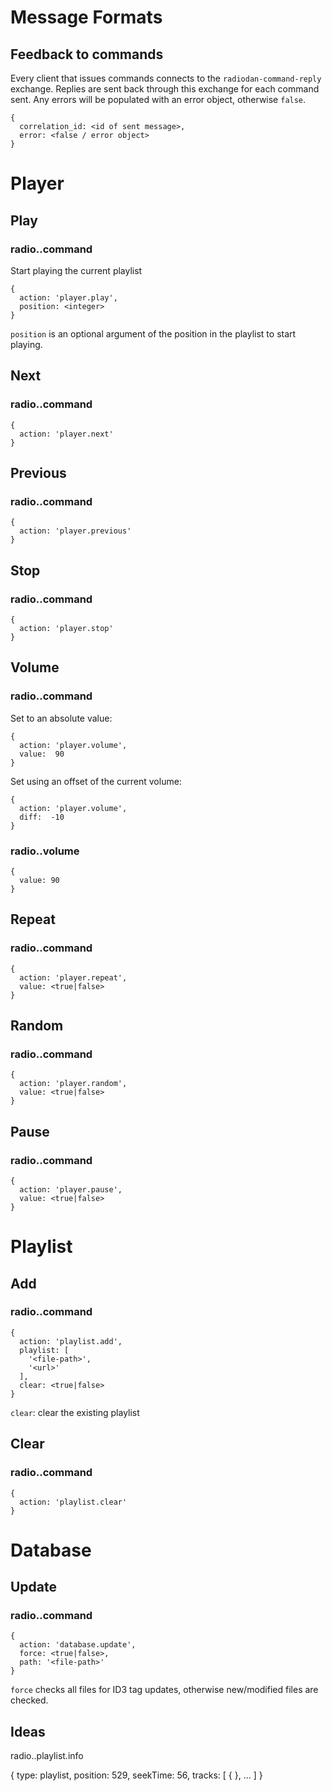 # Message Formats

## Feedback to commands

Every client that issues commands connects to the `radiodan-command-reply`
exchange.  Replies are sent back through this exchange for each command sent.
Any errors will be populated with an error object, otherwise `false`.

    {
      correlation_id: <id of sent message>,
      error: <false / error object>
    }

# Player

## Play

### radio.<id>.command

Start playing the current playlist

    {
      action: 'player.play',
      position: <integer>
    }

`position` is an optional argument of the position in the playlist to start playing.

## Next

### radio.<id>.command

    {
      action: 'player.next'
    }

## Previous

### radio.<id>.command

    {
      action: 'player.previous'
    }

## Stop

### radio.<id>.command

    {
      action: 'player.stop'
    }

## Volume

### radio.<id>.command

Set to an absolute value:

    {
      action: 'player.volume',
      value:  90
    }

Set using an offset of the current volume:

    {
      action: 'player.volume',
      diff:  -10
    }

### radio.<id>.volume

    {
      value: 90
    }

## Repeat

### radio.<id>.command

    {
      action: 'player.repeat',
      value: <true|false>
    }

## Random

### radio.<id>.command

    {
      action: 'player.random',
      value: <true|false>
    }

## Pause

### radio.<id>.command

    {
      action: 'player.pause',
      value: <true|false>
    }

# Playlist

## Add

### radio.<id>.command

    {
      action: 'playlist.add',
      playlist: [
        '<file-path>',
        '<url>'
      ],
      clear: <true|false>
    }

`clear`: clear the existing playlist

## Clear

### radio.<id>.command

    {
      action: 'playlist.clear'
    }

# Database

## Update

### radio.<id>.command

    {
      action: 'database.update',
      force: <true|false>, 
      path: '<file-path>'
    }

`force` checks all files for ID3 tag updates, otherwise new/modified files are checked.

## Ideas

radio.<id>.playlist.info

{
	type: playlist,
  position: 529,
	seekTime: 56,
  tracks: [
		{ <object> },
    ...
  ]
}
